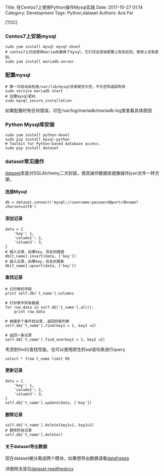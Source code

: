 Title: 在Centos7上使用Python操作Mysql实践
Date: 2017-10-27 01:14
Category: Development
Tags: Python,dataset
Authors: Ace Fei


[TOC]

### Centos7上安装mysql
```
sudo yum install mysql mysql-devel
# centos7上已经使用mariadb替换了mysql，它们仅在安装配置上有些区别，使用上没有差别。
sudo yum install mariadb-server
```

### 配置mysql
```
# 第一次启动会检查/var/lib/mysql目录是否为空，不为空将返回失败
sudo service mariadb start
# 设置mysql密码
sudo mysql_secure_installation
```
如果配置时有任何错误，可在/var/log/mariadb/mariadb.log里查看具体原因


### Python Mysql库安装
```
sudo yum install python-devel
sudo pip install mysql-python
# Toolkit for Python-based database access.
sudo pip install dataset
```

### dataset常见操作
[dataset](http://dataset.readthedocs.io/en/latest/api.html)库是对SQLAlchemy二次封装，使其操作数据库就像操作json文件一样方便。

#### 连接Mysql
```
db = dataset.connect('mysql://username:password@port/dbname?charset=utf8')
```

#### 添加记录
```
data = {
    'key': 1,
    'column2': 2,
    'column3': 3,
}
# 插入记录，如果key，存在则报错
db[t_name].insert(data, ['key'])
# 插入记录，如果key，存在则更新
db[t_name].upsert(data, ['key'])
```
#### 查找记录
```
# 打印表的字段
print self.db['t_name'].columns

# 打印表中所有数据
for row_data in self.db['t_name'].all():
    print row_data

# 根据多个条件找记录, 返回的是列表
self.db['t_name'].find(key1 = 1, key2 =2)

# 返回一条记录
self.db['t_name'].find_one(key1 = 1, key2 =2)
```
考虑到find()查找性能，也可以使用原生的sql语句来进行query
```
select * from t_name limit 99
```


#### 更新记录
```
data = {
    'key': 1,
    'column2': 2,
    'column3': 3,
}
self.db['t_name'].update(data, ['key'])
```

#### 删除记录
```
self.db['t_name'].delete(key1=1, key2=2)
# 删除所有记录
self.db['t_name'].delete()
```

#### 关于dataset导出数据
现在dataset被分离成两个模块，如果想导出数据请看[datafreeze](https://github.com/pudo/datafreeze)

详细用法请见[dataset readthedocs](https://dataset.readthedocs.io/en/latest/)


